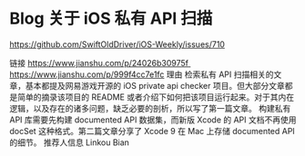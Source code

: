 # Blog 关于 iOS 私有 API 扫描

https://github.com/SwiftOldDriver/iOS-Weekly/issues/710

链接
https://www.jianshu.com/p/24026b30975f https://www.jianshu.com/p/999f4cc7e1fc
理由
检索私有 API 扫描相关的文章，基本都提及网易游戏开源的 iOS private api checker 项目。但大部分文章都是简单的摘录该项目的 README 或者介绍下如何把该项目运行起来。对于其内在逻辑，以及存在的诸多问题，缺乏必要的剖析，所以写了第一篇文章。
构建私有 API 库需要先构建 documented API 数据集，而新版 Xcode 的 API 文档不再使用 docSet 这种格式。第二篇文章分享了 Xcode 9 在 Mac 上存储 documented API 的细节。
推荐人信息
Linkou Bian


